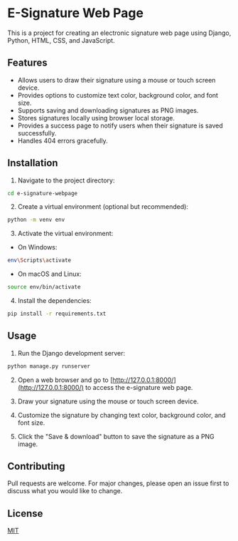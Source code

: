 # E-Signature Web Page

This is a project for creating an electronic signature web page using Django, Python, HTML, CSS, and JavaScript.

## Features

- Allows users to draw their signature using a mouse or touch screen device.
- Provides options to customize text color, background color, and font size.
- Supports saving and downloading signatures as PNG images.
- Stores signatures locally using browser local storage.
- Provides a success page to notify users when their signature is saved successfully.
- Handles 404 errors gracefully.

## Installation

1. Navigate to the project directory:
```bash
cd e-signature-webpage
```

2. Create a virtual environment (optional but recommended):
```bash
python -m venv env
```

3. Activate the virtual environment:
- On Windows:
```bash
env\Scripts\activate
```
- On macOS and Linux:
```bash
source env/bin/activate
```
4. Install the dependencies:
```bash
pip install -r requirements.txt
```
## Usage

1. Run the Django development server:
```bash
python manage.py runserver
```

2. Open a web browser and go to [http://127.0.0.1:8000/](http://127.0.0.1:8000/) to access the e-signature web page.

3. Draw your signature using the mouse or touch screen device.

4. Customize the signature by changing text color, background color, and font size.

5. Click the "Save & download" button to save the signature as a PNG image.

## Contributing

Pull requests are welcome. For major changes, please open an issue first to discuss what you would like to change.

## License

[MIT](LICENSE)
